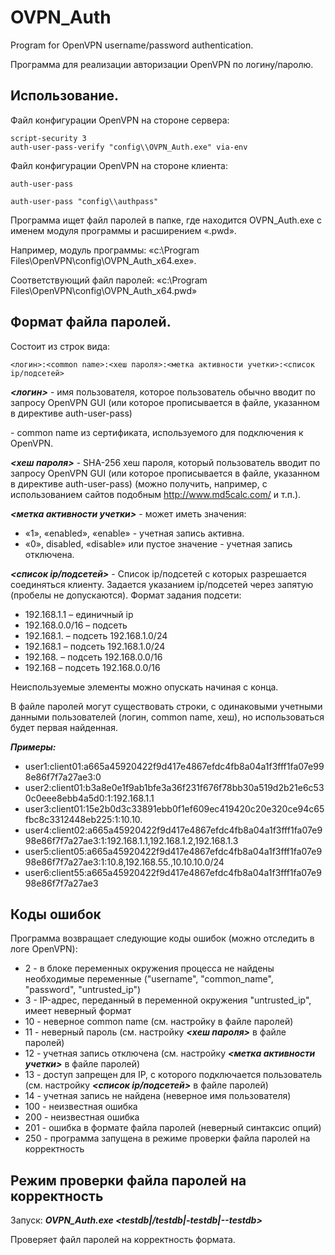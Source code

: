 # OVPN_Auth

Program for OpenVPN username/password authentication.

Программа для реализации авторизации OpenVPN по логину/паролю.



## Использование.

Файл конфигурации OpenVPN на стороне сервера:
```
script-security 3
auth-user-pass-verify "config\\OVPN_Auth.exe" via-env
```

Файл конфигурации OpenVPN на стороне клиента:
```
auth-user-pass
```

```
auth-user-pass "config\\authpass"
```


Программа ищет файл паролей в папке, где находится OVPN_Auth.exe с именем модуля программы и расширением «.pwd».

Например, модуль программы: «c:\Program Files\OpenVPN\config\OVPN_Auth_x64.exe».

Соответствующий файл паролей: «c:\Program Files\OpenVPN\config\OVPN_Auth_x64.pwd»




## Формат файла паролей.

Состоит из строк вида:

```
<логин>:<common name>:<хеш пароля>:<метка активности учетки>:<список ip/подсетей>
```

**_<логин>_** - имя пользователя, которое пользователь обычно вводит по запросу OpenVPN GUI (или которое прописывается в файле, указанном в директиве auth-user-pass)

**_<common name>_** - common name из сертификата, используемого для подключения к OpenVPN.

**_<хеш пароля>_** - SHA-256 хеш пароля, который пользователь вводит по запросу OpenVPN GUI (или которое прописывается в файле, указанном в директиве auth-user-pass)
(можно получить, например, с использованием сайтов подобным http://www.md5calc.com/ и т.п.).

**_<метка активности учетки>_** - может иметь значения:
* «1», «enabled», «enable» - учетная запись активна.
* «0», disabled, «disable» или пустое значение - учетная запись отключена.

**_<список ip/подсетей>_** - Список ip/подсетей с которых разрешается соединяться клиенту.
Задается указанием ip/подсетей через запятую (пробелы не допускаются).
Формат задания подсети:
* 192.168.1.1 – единичный ip
* 192.168.0.0/16 – подсеть
* 192.168.1. – подсеть 192.168.1.0/24
* 192.168.1 – подсеть 192.168.1.0/24
* 192.168. – подсеть 192.168.0.0/16
* 192.168 – подсеть 192.168.0.0/16

Неиспользуемые элементы можно опускать начиная с конца.

В файле паролей могут существовать строки, с одинаковыми учетными данными пользователей (логин, common name, хеш), но использоваться будет первая найденная.


**_Примеры:_**

* user1:client01:a665a45920422f9d417e4867efdc4fb8a04a1f3fff1fa07e998e86f7f7a27ae3:0
* user2:client01:b3a8e0e1f9ab1bfe3a36f231f676f78bb30a519d2b21e6c530c0eee8ebb4a5d0:1:192.168.1.1
* user3:client01:15e2b0d3c33891ebb0f1ef609ec419420c20e320ce94c65fbc8c3312448eb225:1:10.10.
* user4:client02:a665a45920422f9d417e4867efdc4fb8a04a1f3fff1fa07e998e86f7f7a27ae3:1:192.168.1.1,192.168.1.2,192.168.1.3
* user5:client05:a665a45920422f9d417e4867efdc4fb8a04a1f3fff1fa07e998e86f7f7a27ae3:1:10.8,192.168.55.,10.10.10.0/24
* user6:client55:a665a45920422f9d417e4867efdc4fb8a04a1f3fff1fa07e998e86f7f7a27ae3




## Коды ошибок

Программа возвращает следующие коды ошибок (можно отследить в логе OpenVPN):
* 2 - в блоке переменных окружения процесса не найдены необходимые переменные ("username", "common_name", "password", "untrusted_ip")
* 3 - IP-адрес, переданный в переменной окружения "untrusted_ip", имеет неверный формат
* 10 - неверное common name (см. настройку **_<common name>_** в файле паролей)
* 11 - неверный пароль (см. настройку **_<хеш пароля>_** в файле паролей)
* 12 - учетная запись отключена (см. настройку **_<метка активности учетки>_** в файле паролей)
* 13 - доступ запрещен для IP, с которого подключается пользователь (см. настройку **_<список ip/подсетей>_** в файле паролей)
* 14 - учетная запись не найдена (неверное имя пользователя)
* 100 - неизвестная ошибка
* 200 - неизвестная ошибка
* 201 - ошибка в формате файла паролей (неверный синтаксис опций)
* 250 - программа запущена в режиме проверки файла паролей на корректность



## Режим проверки файла паролей на корректность

Запуск: **_OVPN_Auth.exe <testdb|/testdb|-testdb|--testdb>_**

Проверяет файл паролей на корректность формата.

